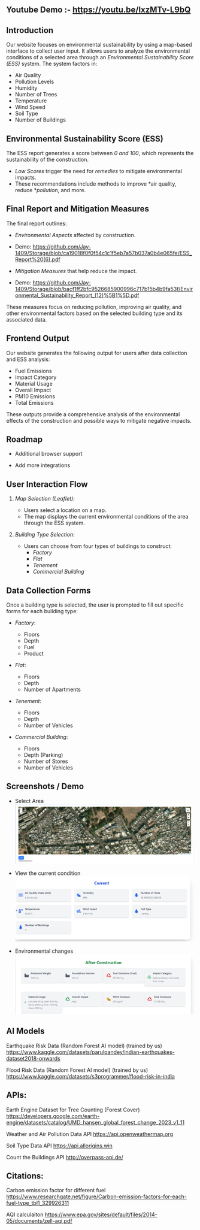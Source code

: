 ## Youtube Demo :- https://youtu.be/IxzMTv-L9bQ

## Introduction
Our website focuses on environmental sustainability by using a map-based interface to collect user input. It allows users to analyze the environmental conditions of a selected area through an *Environmental Sustainability Score (ESS)* system. The system factors in:

- Air Quality
- Pollution Levels
- Humidity
- Number of Trees
- Temperature
- Wind Speed
- Soil Type
- Number of Buildings


## Environmental Sustainability Score (ESS)
The ESS report generates a score between *0 and 100*, which represents the sustainability of the construction. 

- *Low Scores* trigger the need for *remedies* to mitigate environmental impacts.
- These recommendations include methods to improve *air quality, reduce **pollution*, and more.

## Final Report and Mitigation Measures
The final report outlines:
- *Environmental Aspects* affected by construction.

- Demo: https://github.com/Jay-1409/Storage/blob/ca19018f0f0f54c1c1f5eb7a57b037a0b4e065fe/ESS_Report%20(6).pdf

- *Mitigation Measures* that help reduce the impact.

- Demo: https://github.com/Jay-1409/Storage/blob/bacf1ff2bfc9526685900996c717b15b4b9fa53f/Environmental_Sustainability_Report_(12)%5B1%5D.pdf

These measures focus on reducing pollution, improving air quality, and other environmental factors based on the selected building type and its associated data.

## Frontend Output
Our website generates the following output for users after data collection and ESS analysis:

- Fuel Emissions
- Impact Category
- Material Usage
- Overall Impact
- PM10 Emissions
- Total Emissions

These outputs provide a comprehensive analysis of the environmental effects of the construction and possible ways to mitigate negative impacts.


## Roadmap

- Additional browser support

- Add more integrations

## User Interaction Flow
1. *Map Selection (Leaflet):*
   - Users select a location on a map.
   - The map displays the current environmental conditions of the area through the ESS system.

2. *Building Type Selection:*
   - Users can choose from four types of buildings to construct:
     - *Factory*
     - *Flat*
     - *Tenement*
     - *Commercial Building*

## Data Collection Forms
Once a building type is selected, the user is prompted to fill out specific forms for each building type:

- *Factory*:
  - Floors
  - Depth
  - Fuel
  - Product

- *Flat*:
  - Floors
  - Depth
  - Number of Apartments

- *Tenement*:
  - Floors
  - Depth
  - Number of Vehicles

- *Commercial Building*:
  - Floors
  - Depth (Parking)
  - Number of Stores
  - Number of Vehicles

## Screenshots / Demo

- Select Area
![App Screenshot](https://github.com/Jay-1409/Storage/blob/main/maps.png?raw=true)

- View the current condition
![App Screenshot](https://github.com/Jay-1409/Storage/blob/main/curre.png?raw=true)

- Environmental changes
![App Screenshot](https://github.com/Jay-1409/Storage/blob/main/aftercons.png?raw=true)

## AI Models

Earthquake Risk Data (Random Forest AI model) (trained by us)
https://www.kaggle.com/datasets/parulpandey/indian-earthquakes-dataset2018-onwards

Flood Risk Data (Random Forest AI model) (trained by us)
https://www.kaggle.com/datasets/s3programmer/flood-risk-in-india

## APIs:

Earth Engine Dataset for Tree Counting (Forest Cover)
https://developers.google.com/earth-engine/datasets/catalog/UMD_hansen_global_forest_change_2023_v1_11

Weather and Air Pollution Data API
https://api.openweathermap.org

Soil Type Data API
https://api.allorigins.win

Count the Buildings API
http://overpass-api.de/

## Citations:

Carbon emission factor for different fuel
https://www.researchgate.net/figure/Carbon-emission-factors-for-each-fuel-type_tbl1_329926311

AQI calculaiton
https://www.epa.gov/sites/default/files/2014-05/documents/zell-aqi.pdf




